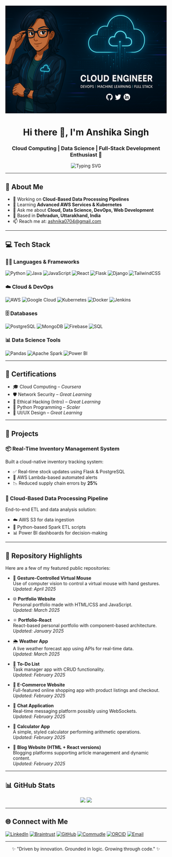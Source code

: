<p align="center">
  <img src="https://raw.githubusercontent.com/anhsika0704/Anshika-Singh/main/Anshika-singh.png" alt="Anshika Singh Banner" style="max-width: 100%; height: auto;">
</p>
<h1 align="center">Hi there 👋, I'm Anshika Singh</h1>
<h3 align="center">Cloud Computing | Data Science | Full-Stack Development Enthusiast 🚀</h3>

<p align="center">
  <img src="https://readme-typing-svg.herokuapp.com?font=Fira+Code&weight=500&size=24&duration=3000&pause=1000&color=0EF7FF&width=600&height=45&lines=Cloud+Engineer+%7C+Data+Scientist+%7C+Full-Stack+Developer;Building+Cloud-Based+Pipelines;Data+Driven+Problem+Solver..." alt="Typing SVG" />
</p>

---

## 🌟 About Me

- 🔭 Working on **Cloud-Based Data Processing Pipelines**
- 🌱 Learning **Advanced AWS Services & Kubernetes**
- 💬 Ask me about **Cloud, Data Science, DevOps, Web Development**
- 📍 Based in **Dehradun, Uttarakhand, India**
- 📫 Reach me at: [ashnika0704@gmail.com](mailto:ashnika0704@gmail.com)

---

## 💻 Tech Stack

### 🧑‍💻 Languages & Frameworks  
![Python](https://img.shields.io/badge/Python-3670A0?style=for-the-badge&logo=python&logoColor=white)
![Java](https://img.shields.io/badge/Java-ED8B00?style=for-the-badge&logo=openjdk&logoColor=white)
![JavaScript](https://img.shields.io/badge/JavaScript-F7DF1E?style=for-the-badge&logo=javascript&logoColor=black)
![React](https://img.shields.io/badge/React-61DAFB?style=for-the-badge&logo=react&logoColor=black)
![Flask](https://img.shields.io/badge/Flask-black?style=for-the-badge&logo=flask&logoColor=white)
![Django](https://img.shields.io/badge/Django-092E20?style=for-the-badge&logo=django&logoColor=white)
![TailwindCSS](https://img.shields.io/badge/TailwindCSS-38B2AC?style=for-the-badge&logo=tailwind-css&logoColor=white)

### ☁️ Cloud & DevOps  
![AWS](https://img.shields.io/badge/AWS-FF9900?style=for-the-badge&logo=amazon-aws&logoColor=white)
![Google Cloud](https://img.shields.io/badge/GCP-4285F4?style=for-the-badge&logo=google-cloud&logoColor=white)
![Kubernetes](https://img.shields.io/badge/Kubernetes-326CE5?style=for-the-badge&logo=kubernetes&logoColor=white)
![Docker](https://img.shields.io/badge/Docker-2496ED?style=for-the-badge&logo=docker&logoColor=white)
![Jenkins](https://img.shields.io/badge/Jenkins-D24939?style=for-the-badge&logo=jenkins&logoColor=white)

### 🗄️ Databases  
![PostgreSQL](https://img.shields.io/badge/PostgreSQL-336791?style=for-the-badge&logo=postgresql&logoColor=white)
![MongoDB](https://img.shields.io/badge/MongoDB-47A248?style=for-the-badge&logo=mongodb&logoColor=white)
![Firebase](https://img.shields.io/badge/Firebase-FFCA28?style=for-the-badge&logo=firebase&logoColor=black)
![SQL](https://img.shields.io/badge/SQL-4479A1?style=for-the-badge&logo=sqlite&logoColor=white)

### 📊 Data Science Tools  
![Pandas](https://img.shields.io/badge/Pandas-150458?style=for-the-badge&logo=pandas&logoColor=white)
![Apache Spark](https://img.shields.io/badge/Apache%20Spark-E25A1C?style=for-the-badge&logo=apachespark&logoColor=white)
![Power BI](https://img.shields.io/badge/PowerBI-F2C811?style=for-the-badge&logo=powerbi&logoColor=black)

---

## 🏅 Certifications

- 🎓 Cloud Computing – *Coursera*
- 🛡️ Network Security – *Great Learning*
- 🧠 Ethical Hacking (Intro) – *Great Learning*
- 🐍 Python Programming – *Scaler*
- 🎨 UI/UX Design – *Great Learning*

---

## 🚀 Projects

### 📦 Real-Time Inventory Management System  
Built a cloud-native inventory tracking system:
- ✅ Real-time stock updates using Flask & PostgreSQL  
- 🔔 AWS Lambda-based automated alerts  
- 📉 Reduced supply chain errors by **25%**

### 🔄 Cloud-Based Data Processing Pipeline  
End-to-end ETL and data analysis solution:
- ☁️ AWS S3 for data ingestion  
- 🐍 Python-based Spark ETL scripts  
- 📊 Power BI dashboards for decision-making  

---

## 📁 Repository Highlights

Here are a few of my featured public repositories:

- 🔮 **Gesture-Controlled Virtual Mouse**  
  Use of computer vision to control a virtual mouse with hand gestures.  
  *Updated: April 2025*

- 🌐 **Portfolio Website**  
  Personal portfolio made with HTML/CSS and JavaScript.  
  *Updated: March 2025*

- ⚛️ **Portfolio-React**  
  React-based personal portfolio with component-based architecture.  
  *Updated: January 2025*

- 🌦️ **Weather App**  
  A live weather forecast app using APIs for real-time data.  
  *Updated: March 2025*

- 📝 **To-Do List**  
  Task manager app with CRUD functionality.  
  *Updated: February 2025*

- 🛒 **E-Commerce Website**  
  Full-featured online shopping app with product listings and checkout.  
  *Updated: February 2025*

- 💬 **Chat Application**  
  Real-time messaging platform possibly using WebSockets.  
  *Updated: February 2025*

- 🧮 **Calculator App**  
  A simple, styled calculator performing arithmetic operations.  
  *Updated: February 2025*

- 📰 **Blog Website (HTML + React versions)**  
  Blogging platforms supporting article management and dynamic content.  
  *Updated: February 2025*

---

## 📊 GitHub Stats

<p align="center">
  <img src="https://github-readme-stats.vercel.app/api?username=anhsika0704&show_icons=true&theme=radical" height="180px"/>
  <img src="https://github-readme-stats.vercel.app/api/top-langs/?username=anhsika0704&layout=compact&theme=radical" height="180px"/>
</p>

---

## 🌐 Connect with Me

[![LinkedIn](https://img.shields.io/badge/LinkedIn-Anshika-blue?logo=linkedin)](https://www.linkedin.com/in/anshika-singh-phonix1411/)
[![Braintrust](https://img.shields.io/badge/Braintrust-Profile-orange?logo=braintrust)](https://app.usebraintrust.com/talent/1638066/)
[![GitHub](https://img.shields.io/badge/GitHub-anhsika0704-black?logo=github)](https://github.com/anhsika0704)
[![Commudle](https://img.shields.io/badge/Commudle-Anshika07-blueviolet?logo=commudle)](https://www.commudle.com/users/Anshika07)
[![ORCID](https://img.shields.io/badge/ORCID-0009--0001--6127--2953-green?logo=orcid)](https://orcid.org/0009-0001-6127-2953)
[![Email](https://img.shields.io/badge/Email-ashnika0704@gmail.com-red?logo=gmail)](mailto:ashnika0704@gmail.com)

---

<p align="center">✨ "Driven by innovation. Grounded in logic. Growing through code." ✨</p>

